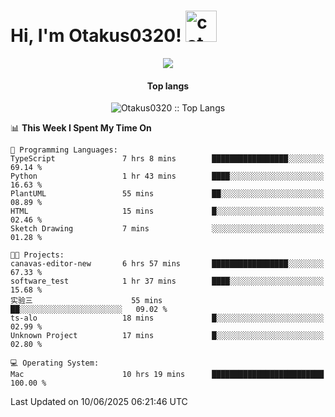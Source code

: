 <h1> Hi, I'm Otakus0320! <img src="https://media.giphy.com/media/mGcNjsfWAjY5AEZNw6/giphy.gif" width="50" alt="cat"></h1>

<p align="center"><a href="https://wakatime.com/@044d69d0-1253-4f60-96b6-5d19a0f9dde5"><img src="https://wakatime.com/badge/user/044d69d0-1253-4f60-96b6-5d19a0f9dde5.svg" /></a></p>

<h4 align="center">Top langs</h4>

<p align="center"><img src="https://github-readme-stats.vercel.app/api/top-langs/?username=Otakus0320&langs_count=10&theme=tokyonight&layout=compact&timestamp={{random_number}}" alt="Otakus0320 :: Top Langs" /></p>

<!--START_SECTION:waka-->
📊 **This Week I Spent My Time On** 

```text
💬 Programming Languages: 
TypeScript               7 hrs 8 mins        █████████████████░░░░░░░░   69.14 % 
Python                   1 hr 43 mins        ████░░░░░░░░░░░░░░░░░░░░░   16.63 % 
PlantUML                 55 mins             ██░░░░░░░░░░░░░░░░░░░░░░░   08.89 % 
HTML                     15 mins             █░░░░░░░░░░░░░░░░░░░░░░░░   02.46 % 
Sketch Drawing           7 mins              ░░░░░░░░░░░░░░░░░░░░░░░░░   01.28 % 

🐱‍💻 Projects: 
canavas-editor-new       6 hrs 57 mins       █████████████████░░░░░░░░   67.33 % 
software_test            1 hr 37 mins        ████░░░░░░░░░░░░░░░░░░░░░   15.68 % 
实验三                      55 mins             ██░░░░░░░░░░░░░░░░░░░░░░░   09.02 % 
ts-alo                   18 mins             █░░░░░░░░░░░░░░░░░░░░░░░░   02.99 % 
Unknown Project          17 mins             █░░░░░░░░░░░░░░░░░░░░░░░░   02.80 % 

💻 Operating System: 
Mac                      10 hrs 19 mins      █████████████████████████   100.00 % 
```


 Last Updated on 10/06/2025 06:21:46 UTC
<!--END_SECTION:waka-->
